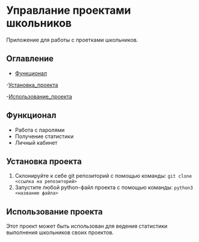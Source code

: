 # Управлание проектами школьников
Приложение для работы с проетками школьников.

## Оглавление
- [Функционал](#функционал)
  
-[Установка_проекта](#установка-проекта)

-[Использование_проекта](#использование-проекта)



## Функционал
- Работа с паролями
- Получение статистики
- Личный кабинет

## Установка проекта
1. Склонируйте к себе git репозиторий с помощью команды:
`git clone <ссылка на репозиторий>`
2. Запустите любой python-файл проекта с помощью команды:
`python3 <название файла>`

## Использование проекта
Этот проект может быть использован для ведения статистики выполнения школьников своих проектов.
